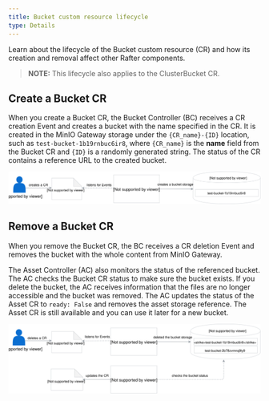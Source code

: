```yaml
---
title: Bucket custom resource lifecycle
type: Details
---
```


Learn about the lifecycle of the Bucket custom resource (CR) and how its creation and removal affect other Rafter components.

>**NOTE:** This lifecycle also applies to the ClusterBucket CR.

## Create a Bucket CR

When you create a Bucket CR, the Bucket Controller (BC) receives a CR creation Event and creates a bucket with the name specified in the CR. It is created in the MinIO Gateway storage under the `{CR_name}-{ID}` location, such as `test-bucket-1b19rnbuc6ir8`, where `{CR_name}` is the **name** field from the Bucket CR and `{ID}` is a randomly generated string. The status of the CR contains a reference URL to the created bucket.


![](./assets/create-bucket.svg)


## Remove a Bucket CR

When you remove the Bucket CR, the BC receives a CR deletion Event and removes the bucket with the whole content from MinIO Gateway.

The Asset Controller (AC) also monitors the status of the referenced bucket. The AC checks the Bucket CR status to make sure the bucket exists. If you delete the bucket, the AC receives information that the files are no longer accessible and the bucket was removed. The AC updates the status of the Asset CR to `ready: False` and removes the asset storage reference. The Asset CR is still available and you can use it later for a new bucket.

![](./assets/delete-bucket.svg)
